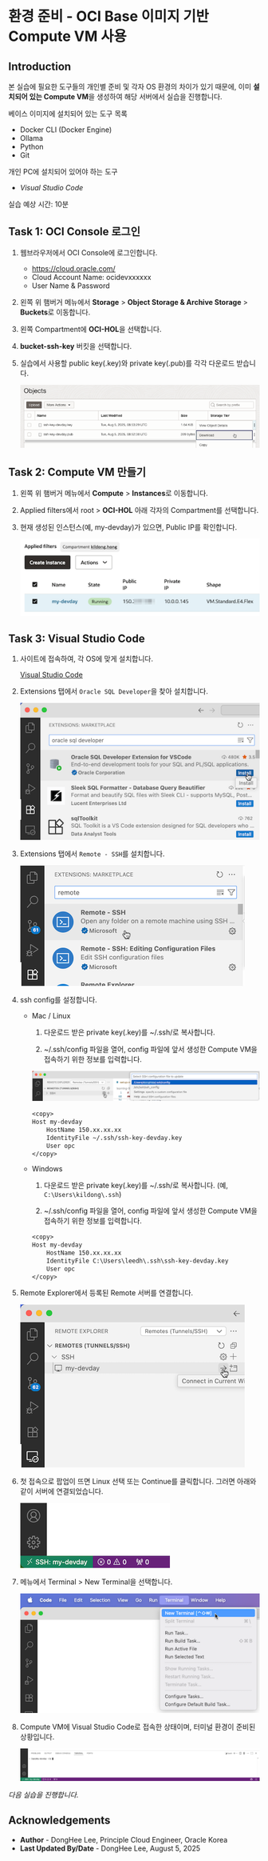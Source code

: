 # 환경 준비 - OCI Base 이미지 기반 Compute VM 사용

## Introduction

본 실습에 필요한 도구들의 개인별 준비 및 각자 OS 환경의 차이가 있기 때문에, 이미 **설치되어 있는 Compute VM**을 생성하여 해당 서버에서 실습을 진행합니다.

베이스 이미지에 설치되어 있는 도구 목록
* Docker CLI (Docker Engine)
* Ollama
* Python
* Git

개인 PC에 설치되어 있어야 하는 도구
* *Visual Studio Code*

실습 예상 시간: 10분

## Task 1: OCI Console 로그인

1. 웹브라우저에서 OCI Console에 로그인합니다.

    - https://cloud.oracle.com/   
    - Cloud Account Name: ocidevxxxxxx
    - User Name & Password


2. 왼쪽 위 햄버거 메뉴에서 **Storage** > **Object Storage & Archive Storage** > **Buckets**로 이동합니다.

3. 왼쪽 Compartment에 **OCI-HOL**을 선택합니다.

4. **bucket-ssh-key** 버킷을 선택합니다.

5. 실습에서 사용할 public key(.key)와 private key(.pub)를 각각 다운로드 받습니다.

    ![](./images/download-ssh-key.png)


## Task 2: Compute VM 만들기

1. 왼쪽 위 햄버거 메뉴에서 **Compute** > **Instances**로 이동합니다.

2. Applied filters에서 root > **OCI-HOL** 아래 각자의 Compartment를 선택합니다.

3. 현재 생성된 인스턴스(예, my-devday)가 있으면, Public IP를 확인합니다.

    ![](./images/my-devday.png)


## Task 3: Visual Studio Code

1. 사이트에 접속하여, 각 OS에 맞게 설치합니다.

    [Visual Studio Code](https://code.visualstudio.com/)

2. Extensions 탭에서 `Oracle SQL Developer`을 찾아 설치합니다.

    ![Oracle SQL Developer Extension for VSCode](./images/sql-develooper-extension-for-vscode.png)

3. Extensions 탭에서 `Remote - SSH`를 설치합니다.

    ![](./images/extension-remote-ssh.png)

4. ssh config를 설정합니다.

    * Mac / Linux

        1) 다운로드 받은 private key(.key)를 ~/.ssh/로 복사합니다.

        2) ~/.ssh/config 파일을 열어, config 파일에 앞서 생성한 Compute VM을 접속하기 위한 정보를 입력합니다.

        ![](./images/open-ssh-config.png)

        ```plain
        <copy>
        Host my-devday
            HostName 150.xx.xx.xx
            IdentityFile ~/.ssh/ssh-key-devday.key
            User opc  
        </copy> 
        ```

    * Windows

        1) 다운로드 받은 private key(.key)를 ~/.ssh/로 복사합니다. (예, `C:\Users\kildong\.ssh`)

        2) ~/.ssh/config 파일을 열어, config 파일에 앞서 생성한 Compute VM을 접속하기 위한 정보를 입력합니다.

        ```plain
        <copy>
        Host my-devday
            HostName 150.xx.xx.xx
            IdentityFile C:\Users\leedh\.ssh\ssh-key-devday.key
            User opc
        </copy>
        ```

5. Remote Explorer에서 등록된 Remote 서버를 연결합니다.

    ![](./images/connect-remote-server.png)

6. 첫 접속으로 팝업이 뜨면 Linux 선택 또는 Continue를 클릭합니다. 그러면 아래와 같이 서버에 연결되었습니다.

    ![](./images/remote-server-connected.png)

7. 메뉴에서 Terminal > New Terminal을 선택합니다.

    ![](./images/new-terminal.png)

8. Compute VM에 Visual Studio Code로 접속한 상태이며, 터미널 환경이 준비된 상황입니다.

    ![](./images/terminal.png)

*다음 실습을 진행합니다.*


## Acknowledgements

* **Author** - DongHee Lee, Principle Cloud Engineer, Oracle Korea
* **Last Updated By/Date** - DongHee Lee, August 5, 2025